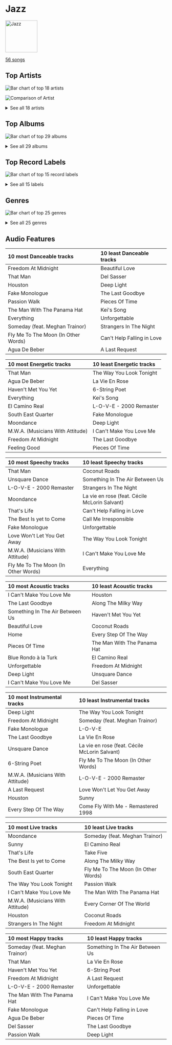 # Jazz


<img src="https://mosaic.scdn.co/640/ab67616d0000b273068a5559744d17bd5e871740ab67616d0000b273a1113af3a19a41dc8eec534eab67616d0000b273cb81eb3c1238c60f2bbfd3b5ab67616d0000b273ef54c10b95411c51b9ab873b" alt="Jazz" width="100" />

[56 songs](jazz_tracks.md)

## Top Artists

![Bar chart of top 18 artists](../images/playlists/jazz/artists.png)

![Comparison of Artist](../images/playlists/jazz/artists_comparison.png)


<details>
<summary>See all 18 artists</summary>

|   Number of Tracks | Art                                                                                              | Artist                                         | 🔗                                                           |
|-------------------:|:-------------------------------------------------------------------------------------------------|:-----------------------------------------------|:------------------------------------------------------------|
|                 21 | <img src="https://i.scdn.co/image/ab6772690000c46c153adede0a024fd3679af738" alt="" width="50" /> | [David Benoit](../artists/david_benoit.md)     | [🔗](https://open.spotify.com/artist/1OLWM7nUNcTjZ9ct4DEPZu) |
|                 12 | <img src="https://i.scdn.co/image/ab6761610000e5ebef8cf61fea4923d2bde68200" alt="" width="50" /> | [Michael Bublé](../artists/michael_bubl_.md)   | [🔗](https://open.spotify.com/artist/1GxkXlMwML1oSg5eLPiAz3) |
|                  7 | <img src="https://i.scdn.co/image/fc4e0f474fb4c4cb83617aa884dc9fd9822d4411" alt="" width="50" /> | Frank Sinatra                                  | [🔗](https://open.spotify.com/artist/1Mxqyy3pSjf8kZZL4QVxS0) |
|                  5 | <img src="https://i.scdn.co/image/b4e726a3aadce109069811c4381279daf20c03d8" alt="" width="50" /> | Sophie Milman                                  | [🔗](https://open.spotify.com/artist/19GI8I4UhSpBl8Y9XpKyT4) |
|                  3 | <img src="https://i.scdn.co/image/b6f7dc3c16f95e6df120af205d4007f518b01e0e" alt="" width="50" /> | The Dave Brubeck Quartet                       | [🔗](https://open.spotify.com/artist/4iRZAbYvBqnxrbs6K25aJ7) |
|                  2 | <img src="https://i.scdn.co/image/ab6761610000e5eb13fcd84a9d5590ddec452429" alt="" width="50" /> | Nat King Cole                                  | [🔗](https://open.spotify.com/artist/7v4imS0moSyGdXyLgVTIV7) |
|                  2 | <img src="https://i.scdn.co/image/a3201f2fbdfa1bfd894e509bd3fbf3faf7da0a00" alt="" width="50" /> | Natalie Cole                                   | [🔗](https://open.spotify.com/artist/5tTsrGPwQRWUsHR2Xf7Ke9) |
|                  1 | <img src="https://i.scdn.co/image/ab6761610000e5eb28c2dea644b78257ccfb4520" alt="" width="50" /> | Seth MacFarlane                                | [🔗](https://open.spotify.com/artist/79D4dipwR6scV8AN3dm7gW) |
|                  1 | <img src="https://i.scdn.co/image/ab6761610000e5eb6ed8a51172073afa41a30313" alt="" width="50" /> | Cécile McLorin Salvant                         | [🔗](https://open.spotify.com/artist/6PkSULcbxFKkxdgrmPGAvn) |
|                  1 | <img src="https://i.scdn.co/image/ab6761610000e5ebf13fc3f245be672aa60a24af" alt="" width="50" /> | Meghan Trainor                                 | [🔗](https://open.spotify.com/artist/6JL8zeS1NmiOftqZTRgdTz) |
|                  1 | <img src="https://i.scdn.co/image/ab6761610000e5ebe86f788af4e127154da1257f" alt="" width="50" /> | Bonnie Raitt                                   | [🔗](https://open.spotify.com/artist/4KDyYWR7IpxZ7xrdYbKrqY) |
|                  1 | <img src="https://i.scdn.co/image/1e24691a352233bbe989a311d921f17e7892a87e" alt="" width="50" /> | Duke Ellington                                 | [🔗](https://open.spotify.com/artist/4F7Q5NV6h5TSwCainz8S5A) |
|                  1 | <img src="https://i.scdn.co/image/6e6382aacddd7daad02fe915b77644798884c9e5" alt="" width="50" /> | Randy Waldman                                  | [🔗](https://open.spotify.com/artist/4DoFQoqKcSPw8CSzyh7trt) |
|                  1 | <img src="https://i.scdn.co/image/ab6761610000e5eb379e885a01898367bfcd0c44" alt="" width="50" /> | Caro Emerald                                   | [🔗](https://open.spotify.com/artist/492hDmhPyuIjP3MgTcIqgm) |
|                  1 | <img src="https://i.scdn.co/image/4f5e6383a803df41153fd871f6d0d0af7b9f08a0" alt="" width="50" /> | Count Basie                                    | [🔗](https://open.spotify.com/artist/2jFZlvIea42ZvcCw4OeEdA) |
|                  1 | <img src="https://i.scdn.co/image/ab6761610000e5eb0bae7cfd3b32b10154e0b8b3" alt="" width="50" /> | [Sara Bareilles](../artists/sara_bareilles.md) | [🔗](https://open.spotify.com/artist/2Sqr0DXoaYABbjBo9HaMkM) |
|                  1 | <img src="https://i.scdn.co/image/ab6761610000e5eb32aa7584c305f934dbe0057f" alt="" width="50" /> | YUNSEOKCHEOL TRIO                              | [🔗](https://open.spotify.com/artist/09fZOcPYim8MvvQieKkv5t) |
|                  1 | <img src="https://i.scdn.co/image/ab6761610000e5eb522329e6e2d2a595f8a4cd5e" alt="" width="50" /> | Stacey Kent                                    | [🔗](https://open.spotify.com/artist/03EYBMnqSchCMp5D9qmFXi) |

</details>


## Top Albums

![Bar chart of top 29 albums](../images/playlists/jazz/albums.png)


<details>
<summary>See all 29 albums</summary>

|   Number of Tracks | Art                                                                                              | Album                                                              | 🔗                                                          |
|-------------------:|:-------------------------------------------------------------------------------------------------|:-------------------------------------------------------------------|:-----------------------------------------------------------|
|                 10 | <img src="https://i.scdn.co/image/ab67616d0000b2731c4b46aeb1f53dcffa9b0d96" alt="" width="50" /> | Inner Motion                                                       | [🔗](https://open.spotify.com/album/6azX9ZDZzVLjpQy6ytifne) |
|                 10 | <img src="https://i.scdn.co/image/ab67616d0000b2737d0ee28b2184f96650755916" alt="" width="50" /> | Freedom At Midnight                                                | [🔗](https://open.spotify.com/album/404TYwH2T33GbA9LdIT9fR) |
|                  3 | <img src="https://i.scdn.co/image/ab67616d0000b2732ceedc8c879a1f6784fbeef5" alt="" width="50" /> | Call Me Irresponsible                                              | [🔗](https://open.spotify.com/album/3h4pyWRJIB9ZyRKXChbX22) |
|                  2 | <img src="https://i.scdn.co/image/ab67616d0000b273dfb2b41e8669c38536b7c3b6" alt="" width="50" /> | Unforgettable: With Love                                           | [🔗](https://open.spotify.com/album/4ilUfGGQXin7hr1srDDXF0) |
|                  2 | <img src="https://i.scdn.co/image/ab67616d0000b27300ace5d3c5bffc123ef1eb51" alt="" width="50" /> | Time Out                                                           | [🔗](https://open.spotify.com/album/0nTTEAhCZsbbeplyDMIFuA) |
|                  2 | <img src="https://i.scdn.co/image/ab67616d0000b273d404febd467623a6f893b177" alt="" width="50" /> | Take Love Easy                                                     | [🔗](https://open.spotify.com/album/0a7Ut6OPSs8SvPDhFXL4ar) |
|                  2 | <img src="https://i.scdn.co/image/ab67616d0000b273d2d2df3486c5c45d238b2e25" alt="" width="50" /> | Sophie Milman                                                      | [🔗](https://open.spotify.com/album/2g5alWoreAp8i1Jjz2XHr4) |
|                  2 | <img src="https://i.scdn.co/image/ab67616d0000b273b732a522a686bb304a5d3fdf" alt="" width="50" /> | Michael Bublé                                                      | [🔗](https://open.spotify.com/album/3rpSksJSFdNFqk5vne8at2) |
|                  2 | <img src="https://i.scdn.co/image/ab67616d0000b273030f9cd9be82fcec657f545b" alt="" width="50" /> | It's Time                                                          | [🔗](https://open.spotify.com/album/457fktVFXVwjQTl9wOLlfg) |
|                  2 | <img src="https://i.scdn.co/image/ab67616d0000b273f0cc194252888c6658c706ab" alt="" width="50" /> | Crazy Love                                                         | [🔗](https://open.spotify.com/album/3MXDonOIzrIrCh0HvlACyj) |
|                  1 | <img src="https://i.scdn.co/image/ab67616d0000b2735f3f20826d44c30a017fd68e" alt="" width="50" /> | love (Deluxe Edition)                                              | [🔗](https://open.spotify.com/album/68xKnVblFsSQ48CtgZT0oY) |
|                  1 | <img src="https://i.scdn.co/image/ab67616d0000b2737ea560d522ef653c268d79c9" alt="" width="50" /> | Time Further Out                                                   | [🔗](https://open.spotify.com/album/0eMXd1VtCXCkuGWn9JjRDT) |
|                  1 | <img src="https://i.scdn.co/image/ab67616d0000b2735c21d73934bb9760a2f791a2" alt="" width="50" /> | That's Life                                                        | [🔗](https://open.spotify.com/album/3gNsjaUsu9cRckgUFx5NsY) |
|                  1 | <img src="https://i.scdn.co/image/ab67616d0000b27350bb7ca1fe7e98df87ce41d9" alt="" width="50" /> | Strangers In The Night (Expanded Edition)                          | [🔗](https://open.spotify.com/album/1kyb5tomEXcA106V57puFW) |
|                  1 | <img src="https://i.scdn.co/image/ab67616d0000b273b9ea1c69fe9efbdc2df85a95" alt="" width="50" /> | Songs For Swingin' Lovers! (Remastered)                            | [🔗](https://open.spotify.com/album/4kca7vXd1Wo5GE2DMafvMc) |
|                  1 | <img src="https://i.scdn.co/image/ab67616d0000b273cb81eb3c1238c60f2bbfd3b5" alt="" width="50" /> | Sinatra/Basie: The Complete Reprise Studio Recordings              | [🔗](https://open.spotify.com/album/2NCtCObbmJoJnplsR5mLAl) |
|                  1 | <img src="https://i.scdn.co/image/ab67616d0000b2733f03db3f454ff7b2c3b4fe62" alt="" width="50" /> | Romance                                                            | [🔗](https://open.spotify.com/album/5MuNxtOyex8o77Qdjaqeng) |
|                  1 | <img src="https://i.scdn.co/image/ab67616d0000b273b59886e766636d1ae10fe7b3" alt="" width="50" /> | Nobody but Me                                                      | [🔗](https://open.spotify.com/album/5wN1OizIFEHDUkRwzIK3wL) |
|                  1 | <img src="https://i.scdn.co/image/ab67616d0000b273913c7a28b9dbce0ec35a7045" alt="" width="50" /> | Music Is Better Than Words                                         | [🔗](https://open.spotify.com/album/6VojJdbXviFkMuemAQ2Ivo) |
|                  1 | <img src="https://i.scdn.co/image/ab67616d0000b273b2ef9d24ed47c5d44d22adb8" alt="" width="50" /> | Make Someone Happy                                                 | [🔗](https://open.spotify.com/album/2oGYlZ7vte6lJ1MuwKKCeW) |
|                  1 | <img src="https://i.scdn.co/image/ab67616d0000b273a1113af3a19a41dc8eec534e" alt="" width="50" /> | Luck Of The Draw                                                   | [🔗](https://open.spotify.com/album/6blrkOZ0VmkhYPjfoD7eqf) |
|                  1 | <img src="https://i.scdn.co/image/ab67616d0000b2730c981ab72e00803faf1bbcae" alt="" width="50" /> | Francis A. & Edward K.                                             | [🔗](https://open.spotify.com/album/5GFkm37IrMR9a4rc6JABkw) |
|                  1 | <img src="https://i.scdn.co/image/ab67616d0000b2733f67419e4e296d96256cc3f5" alt="" width="50" /> | Every Step Of The Way                                              | [🔗](https://open.spotify.com/album/50HH21YU6PDn8XZXYGxWkg) |
|                  1 | <img src="https://i.scdn.co/image/ab67616d0000b273ef54c10b95411c51b9ab873b" alt="" width="50" /> | Deleted Scenes From The Cutting Room Floor                         | [🔗](https://open.spotify.com/album/1D8grnftAaivpmBkayUgMR) |
|                  1 | <img src="https://i.scdn.co/image/ab67616d0000b2734024c75e846d1e13a4c70e0e" alt="" width="50" /> | Db in April                                                        | [🔗](https://open.spotify.com/album/2SUUafWH8ZchpD7eNBzXJy) |
|                  1 | <img src="https://i.scdn.co/image/ab67616d0000b273ff0dae802acb38075786b58c" alt="" width="50" /> | Days Of Wine And Roses, Moon River And Other Academy Award Winners | [🔗](https://open.spotify.com/album/7FAo3wmrJNNzz2W5Z5ZG80) |
|                  1 | <img src="https://i.scdn.co/image/ab67616d0000b27311ee8f400df1c708db8fa471" alt="" width="50" /> | Come Fly with Me                                                   | [🔗](https://open.spotify.com/album/0UhvDeKmtgegXeELEVgGRh) |
|                  1 | <img src="https://i.scdn.co/image/ab67616d0000b273068a5559744d17bd5e871740" alt="" width="50" /> | Come Fly With Me (Remastered)                                      | [🔗](https://open.spotify.com/album/66v9QmjAj0Wwhh2OpbU4BE) |
|                  1 | <img src="https://i.scdn.co/image/ab67616d0000b27372fb9383a4e394271146d94c" alt="" width="50" /> | Breakfast on the Morning Tram                                      | [🔗](https://open.spotify.com/album/5RwBI4pEinXbIiUhWzAMbX) |

</details>


## Top Record Labels

![Bar chart of top 15 record labels](../images/playlists/jazz/labels.png)


<details>
<summary>See all 15 labels</summary>

|   Number of Tracks | Label                                                                       |
|-------------------:|:----------------------------------------------------------------------------|
|                 21 | [GRP](../labels/grp.md)                                                     |
|                 12 | [Reprise](../labels/reprise.md)                                             |
|                 10 | [143](../labels/143.md)                                                     |
|                  5 | [Linus Entertainment Inc.](../labels/linus_entertainment_inc_.md)           |
|                  5 | [FRANK SINATRA DIGITAL REPRISE](../labels/frank_sinatra_digital_reprise.md) |
|                  3 | [Legacy](../labels/legacy.md)                                               |
|                  3 | [Columbia](../labels/columbia.md)                                           |
|                  3 | [Capitol Records](../labels/capitol_records.md)                             |
|                  2 | [Craft Recordings](../labels/craft_recordings.md)                           |
|                  1 | [Universal Music LLC](../labels/universal_music_llc.md)                     |
|                  1 | [UME - Global Clearing House](../labels/ume___global_clearing_house.md)     |
|                  1 | [Private Curve](../labels/private_curve.md)                                 |
|                  1 | [Parlophone (France)](../labels/parlophone__france_.md)                     |
|                  1 | [Grandmono Records](../labels/grandmono_records.md)                         |
|                  1 | [Fuzzy Door Productions](../labels/fuzzy_door_productions.md)               |

</details>


## Genres

![Bar chart of top 25 genres](../images/playlists/jazz/genres.png)


<details>
<summary>See all 25 genres</summary>

|   Number of Tracks | Genre                                               |
|-------------------:|:----------------------------------------------------|
|                 29 | [adult standards](../genres/adult_standards.md)     |
|                 28 | lounge                                              |
|                 21 | smooth jazz                                         |
|                 12 | jazz pop                                            |
|                 12 | canadian pop                                        |
|                  8 | vocal jazz                                          |
|                  7 | easy listening                                      |
|                  6 | contemporary vocal jazz                             |
|                  3 | jazz quartet                                        |
|                  3 | jazz                                                |
|                  3 | bebop                                               |
|                  2 | quiet storm                                         |
|                  1 | [soft rock](../genres/soft_rock.md)                 |
|                  1 | [singer-songwriter](../genres/singer_songwriter.md) |
|                  1 | roots rock                                          |
|                  1 | nu jazz                                             |
|                  1 | [mellow gold](../genres/mellow_gold.md)             |
|                  1 | [lilith](../genres/lilith.md)                       |
|                  1 | korean jazz                                         |
|                  1 | folk rock                                           |
|                  1 | folk                                                |
|                  1 | electric blues                                      |
|                  1 | dutch pop                                           |
|                  1 | country rock                                        |
|                  1 | [classic rock](../genres/classic_rock.md)           |

</details>


## Audio Features

| 10 most Danceable tracks            | 10 least Danceable tracks   |
|:------------------------------------|:----------------------------|
| Freedom At Midnight                 | Beautiful Love              |
| That Man                            | Del Sasser                  |
| Houston                             | Deep Light                  |
| Fake Monologue                      | The Last Goodbye            |
| Passion Walk                        | Pieces Of Time              |
| The Man With The Panama Hat         | Kei's Song                  |
| Everything                          | Unforgettable               |
| Someday (feat. Meghan Trainor)      | Strangers In The Night      |
| Fly Me To The Moon (In Other Words) | Can't Help Falling in Love  |
| Agua De Beber                       | A Last Request              |

| 10 most Energetic tracks         | 10 least Energetic tracks   |
|:---------------------------------|:----------------------------|
| That Man                         | The Way You Look Tonight    |
| Agua De Beber                    | La Vie En Rose              |
| Haven't Met You Yet              | 6-String Poet               |
| Everything                       | Kei's Song                  |
| El Camino Real                   | L-O-V-E - 2000 Remaster     |
| South East Quarter               | Fake Monologue              |
| Moondance                        | Deep Light                  |
| M.W.A. (Musicians With Attitude) | I Can't Make You Love Me    |
| Freedom At Midnight              | The Last Goodbye            |
| Feeling Good                     | Pieces Of Time              |

| 10 most Speechy tracks              | 10 least Speechy tracks                       |
|:------------------------------------|:----------------------------------------------|
| That Man                            | Coconut Roads                                 |
| Unsquare Dance                      | Something In The Air Between Us               |
| L-O-V-E - 2000 Remaster             | Strangers In The Night                        |
| Moondance                           | La vie en rose (feat. Cécile McLorin Salvant) |
| That's Life                         | Can't Help Falling in Love                    |
| The Best Is yet to Come             | Call Me Irresponsible                         |
| Fake Monologue                      | Unforgettable                                 |
| Love Won't Let You Get Away         | The Way You Look Tonight                      |
| M.W.A. (Musicians With Attitude)    | I Can't Make You Love Me                      |
| Fly Me To The Moon (In Other Words) | Everything                                    |

| 10 most Acoustic tracks         | 10 least Acoustic tracks    |
|:--------------------------------|:----------------------------|
| I Can't Make You Love Me        | Houston                     |
| The Last Goodbye                | Along The Milky Way         |
| Something In The Air Between Us | Haven't Met You Yet         |
| Beautiful Love                  | Coconut Roads               |
| Home                            | Every Step Of The Way       |
| Pieces Of Time                  | The Man With The Panama Hat |
| Blue Rondo à la Turk            | El Camino Real              |
| Unforgettable                   | Freedom At Midnight         |
| Deep Light                      | Unsquare Dance              |
| I Can't Make You Love Me        | Del Sasser                  |

| 10 most Instrumental tracks      | 10 least Instrumental tracks                  |
|:---------------------------------|:----------------------------------------------|
| Deep Light                       | The Way You Look Tonight                      |
| Freedom At Midnight              | Someday (feat. Meghan Trainor)                |
| Fake Monologue                   | L-O-V-E                                       |
| The Last Goodbye                 | La Vie En Rose                                |
| Unsquare Dance                   | La vie en rose (feat. Cécile McLorin Salvant) |
| 6-String Poet                    | Fly Me To The Moon (In Other Words)           |
| M.W.A. (Musicians With Attitude) | L-O-V-E - 2000 Remaster                       |
| A Last Request                   | Love Won't Let You Get Away                   |
| Houston                          | Sunny                                         |
| Every Step Of The Way            | Come Fly With Me - Remastered 1998            |

| 10 most Live tracks              | 10 least Live tracks                |
|:---------------------------------|:------------------------------------|
| Moondance                        | Someday (feat. Meghan Trainor)      |
| Sunny                            | El Camino Real                      |
| That's Life                      | Take Five                           |
| The Best Is yet to Come          | Along The Milky Way                 |
| South East Quarter               | Fly Me To The Moon (In Other Words) |
| The Way You Look Tonight         | Passion Walk                        |
| I Can't Make You Love Me         | The Man With The Panama Hat         |
| M.W.A. (Musicians With Attitude) | Every Corner Of The World           |
| Houston                          | Coconut Roads                       |
| Strangers In The Night           | Freedom At Midnight                 |

| 10 most Happy tracks           | 10 least Happy tracks           |
|:-------------------------------|:--------------------------------|
| Someday (feat. Meghan Trainor) | Something In The Air Between Us |
| That Man                       | La Vie En Rose                  |
| Haven't Met You Yet            | 6-String Poet                   |
| Freedom At Midnight            | A Last Request                  |
| L-O-V-E - 2000 Remaster        | Unforgettable                   |
| The Man With The Panama Hat    | I Can't Make You Love Me        |
| Fake Monologue                 | Can't Help Falling in Love      |
| Agua De Beber                  | Pieces Of Time                  |
| Del Sasser                     | The Last Goodbye                |
| Passion Walk                   | Deep Light                      |
